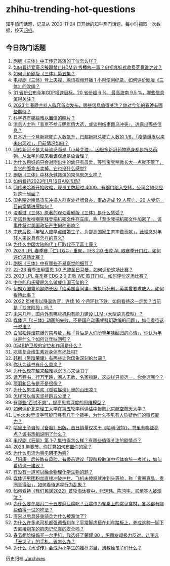 # zhihu-trending-hot-questions

知乎热门话题，记录从 2020-11-24
日开始的知乎热门话题。每小时抓取一次数据，按天[归档](./archives)。

## 今日热门话题

<!-- BEGIN -->
<!-- 最后更新时间 Tue Jan 17 2023 01:00:40 GMT+0800 (China Standard Time) -->

1. [剧版《三体》中王传君饰演的丁仪怎么样？](https://www.zhihu.com/question/578896918)
1. [如何看待爱奇艺被曝禁止HDMI连线播放一事？电视套娃式收费究竟谁之过？](https://www.zhihu.com/question/579017821)
1. [如何评价剧版《三体》第五集？](https://www.zhihu.com/question/579076003)
1. [电视剧《三体》登上央视，腾讯视频开播 1 小时便创纪录，如何评价剧版《三体》的改编？](https://www.zhihu.com/question/579002657)
1. [31 省份公布今年GDP增速目标，20 省份超 6 %，最高海南 9.5 %，哪些信息值得关注？](https://www.zhihu.com/question/579006088)
1. [2023 年春晚主持人阵容首次发布，哪些信息值得关注？你对今年的春晚有哪些期待？](https://www.zhihu.com/question/579009922)
1. [科学界有哪些难以置信的照片？](https://www.zhihu.com/question/578341056)
1. [消息人士称「普京不参与明年俄大选，或谈判结束俄乌冲突」，透露出哪些信息？](https://www.zhihu.com/question/579012602)
1. [日本近一个月新冠死亡人数飙升，已超新冠总死亡人数的 1/6，「疫情爆发以来未出现过」，目前情况如何？](https://www.zhihu.com/question/578684291)
1. [网传新冠不是大号流感而是「小号艾滋」，因很多新冠药物原身都是抗艾药物，从医学角度来看该观点是否合理？](https://www.zhihu.com/question/579008327)
1. [为什么狗妈妈只会对刚出生的幼仔有母爱，等狗宝宝稍微长大一点就不管了，当它的面拿去卖掉，它也没什么感觉?](https://www.zhihu.com/question/573857956)
1. [剧版《三体》中林永健饰演的常伟思怎么样？](https://www.zhihu.com/question/578886711)
1. [如何看待2023年1月16日A股市场?](https://www.zhihu.com/question/579015845)
1. [网传米哈游开始收缩，现员工数超过 4000，有部门陷入空转，公司会如何应对这一局面？](https://www.zhihu.com/question/578064251)
1. [国务院对南昌货车冲撞人群查处挂牌督办，事故造成 19 人死亡、20 人受伤，目前案情进展如何？](https://www.zhihu.com/question/579014296)
1. [没看过《三体》原著的观众看剧版《三体》是什么感受？](https://www.zhihu.com/question/578898732)
1. [斯诺登发推嘲笑拜登把机密文件存车库，称「至少我把机密文件加密了」，该事件将对美国政坛产生何种影响？](https://www.zhihu.com/question/578456246)
1. [宗庆后说「年轻人应早点结婚生子，为提高国家生育率做贡献」，此理念对年轻人来说具有怎样的意义?](https://www.zhihu.com/question/579061948)
1. [为什么中国大陆的代工厂取代不了富士康？](https://www.zhihu.com/question/497225723)
1. [2023 LPL 春季赛「仁川双C」重聚，TES 2:0 击败 AL 取赛季开门红，如何评价这场比赛？](https://www.zhihu.com/question/579062929)
1. [剧版《三体》中有哪些不易察觉的细节？](https://www.zhihu.com/question/578899177)
1. [22-23 赛季法甲雷恩 1:0 巴黎圣日耳曼，如何评价这场比赛？](https://www.zhihu.com/question/578947365)
1. [2023 LPL 春季赛 EDG 2:0 击败 WE 取开门红，如何评价这场比赛？](https://www.zhihu.com/question/579048325)
1. [中空的和氏璧是怎么做成传国玉玺的？](https://www.zhihu.com/question/550432187)
1. [伊朗双国籍前副防长因「给英国当间谍」被执行死刑，英美曾要求放人，如何看待此事？](https://www.zhihu.com/question/578887100)
1. [2022 年楼市以降温收官，连续 16 个月环比下跌，如何看待这一走势？当前是「抄底阶段」吗？](https://www.zhihu.com/question/579005983)
1. [未来几年，国内外有哪些机构有能力建设 LLM（大型语言模型）？](https://www.zhihu.com/question/577674439)
1. [媒体评「《三体》动画的失败，不是国产动画或科幻改编的问题」，如何看待这一说法？](https://www.zhihu.com/question/579002285)
1. [白岩松评烟花爆竹禁与放，称「背后是人们盼望年味回归的心情」，你认为年味是什么？如何让年味回归？](https://www.zhihu.com/question/579055378)
1. [054B护卫舰的定位和作用是什么？](https://www.zhihu.com/question/578059721)
1. [吃些复合维生素对身体有坏处吗?](https://www.zhihu.com/question/290114916)
1. [韩剧《黑暗荣耀》有哪些让你印象深刻的台词？](https://www.zhihu.com/question/576958432)
1. [你认为读书有什么意义？](https://www.zhihu.com/question/579071318)
1. [为什么现在越来越难以沉下心来读书？](https://www.zhihu.com/question/578835961)
1. [读万卷书，行万里路，阅人无数，名家指路，这四样只能选一，你会选哪个？](https://www.zhihu.com/question/573887013)
1. [项羽和吕布是不是很像？](https://www.zhihu.com/question/570474508)
1. [为什么男生喜欢《孤独摇滚》里的山田凉？](https://www.zhihu.com/question/578153079)
1. [怎样可以每天坚持跑五公里？](https://www.zhihu.com/question/575767269)
1. [有哪些“百试不爽”，提高思考深度的思维模型？](https://www.zhihu.com/question/431330002)
1. [如何评价北京理工大学在第五轮学科评估中惨败北京航空航天大学？](https://www.zhihu.com/question/578555974)
1. [Unicode里汉字可能已经有几千个错字，为什么不见有人质疑他们的审核能力？](https://www.zhihu.com/question/578135470)
1. [哈里王子自传《备胎》出版，首日销量仅次于《哈利·波特》，书里有哪些亮点？该书热销说明了什么？](https://www.zhihu.com/question/578085343)
1. [电视剧《狂飙》第 1-7 集拍得怎么样？有哪些值得关注的剧情点？](https://www.zhihu.com/question/578719418)
1. [2023 年春节，你打算如何布置你的家？](https://www.zhihu.com/question/576524466)
1. [为什么电流为零电阻不为零?](https://www.zhihu.com/question/570278163)
1. [「阳康」后长跑有风险，有委员建议「现阶段取消中招体育统一考试」，如何看待这一建议？](https://www.zhihu.com/question/578276738)
1. [有没有一道可以融合物理化学生物的题？](https://www.zhihu.com/question/499682974)
1. [媒体评男团粉丝直接冲破护栏、飞机未停稳就冲到头等舱，称「贵圈真乱，贵圈真得治」，如何看待追星行为乱象？](https://www.zhihu.com/question/578681419)
1. [如何看待《我们民谣2022》首轮淘汰赛中，张玮玮、陈鸿宇、贰佰等人被淘汰？](https://www.zhihu.com/question/578707055)
1. [为什么要在腊月二十五要磨豆腐吃？豆腐作为餐桌上的常见食材，各地都有哪些值得一试的吃法？](https://www.zhihu.com/question/578660419)
1. [唐宋以后具装重骑兵为什么被淘汰了?](https://www.zhihu.com/question/578828035)
1. [为什么许多老司机都强调备刹车？平常脚虚搭在刹车踏板上，养成这种一脚下去直接刹车的肌肉记忆真的安全吗？](https://www.zhihu.com/question/421351871)
1. [春节想给妈妈买一台手机，我选好了荣耀 80 ，男朋友却极力反对，让我选「丑哭了」的手机，该怎么办？](https://www.zhihu.com/question/578831386)
1. [为什么《水浒传》会成为小学生的推荐书目，想教给孩子们什么？](https://www.zhihu.com/question/391790918)

<!-- END -->

历史归档 [./archives](./archives)
